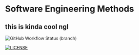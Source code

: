 # Software Engineering Methods

## this is kinda cool ngl

![GitHub Workflow Status (branch)](https://img.shields.io/github/actions/workflow/status/Liam-Dev96/sem/main.yml?branch=master)

[![LICENSE](https://img.shields.io/github/license/Liam-Dev96/sem.svg?style=flat-square)](https://github.com/Liam-Dev96/sem/blob/master/LICENSE)